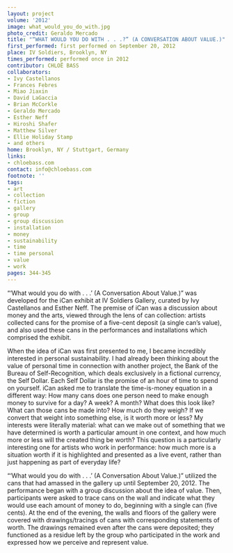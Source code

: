 ```yaml
---
layout: project
volume: '2012'
image: what_would_you_do_with.jpg
photo_credit: Geraldo Mercado
title: "“WHAT WOULD YOU DO WITH . . .?” (A CONVERSATION ABOUT VALUE.)"
first_performed: first performed on September 20, 2012
place: IV Soldiers, Brooklyn, NY
times_performed: performed once in 2012
contributor: CHLOË BASS
collaborators:
- Ivy Castellanos
- Frances Febres
- Miao Jiaxin
- David LaGaccia
- Brian McCorkle
- Geraldo Mercado
- Esther Neff
- Hiroshi Shafer
- Matthew Silver
- Ellie Holiday Stamp
- and others
home: Brooklyn, NY / Stuttgart, Germany
links:
- chloebass.com
contact: info@chloebass.com
footnote: ''
tags:
- art
- collection
- fiction
- gallery
- group
- group discussion
- installation
- money
- sustainability
- time
- time personal
- value
- work
pages: 344-345
---
```


“‘What would you do with . . .’ (A Conversation About Value.)” was developed for the iCan exhibit at IV Soldiers Gallery, curated by Ivy Castellanos and Esther Neff. The premise of iCan was a discussion about money and the arts, viewed through the lens of can collection: artists collected cans for the promise of a five-cent deposit (a single can’s value), and also used these cans in the performances and installations which comprised the exhibit.

When the idea of iCan was first presented to me, I became incredibly interested in personal sustainability. I had already been thinking about the value of personal time in connection with another project, the Bank of the Bureau of Self-Recognition, which deals exclusively in a fictional currency, the Self Dollar. Each Self Dollar is the promise of an hour of time to spend on yourself. iCan asked me to translate the time-is-money equation in a different way: How many cans does one person need to make enough money to survive for a day? A week? A month? What does this look like? What can those cans be made into? How much do they weigh? If we convert that weight into something else, is it worth more or less? My interests were literally material: what can we make out of something that we have determined is worth a particular amount in one context, and how much more or less will the created thing be worth? This question is a particularly interesting one for artists who work in performance: how much more is a situation worth if it is highlighted and presented as a live event, rather than just happening as part of everyday life?

“‘What would you do with . . .’ (A Conversation About Value.)” utilized the cans that had amassed in the gallery up until September 20, 2012. The performance began with a group discussion about the idea of value. Then, participants were asked to trace cans on the wall and indicate what they would use each amount of money to do, beginning with a single can (five cents). At the end of the evening, the walls and floors of the gallery were covered with drawings/tracings of cans with corresponding statements of worth. The drawings remained even after the cans were deposited; they functioned as a residue left by the group who participated in the work and expressed how we perceive and represent value.
